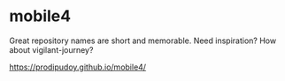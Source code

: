 # mobile4
Great repository names are short and memorable. Need inspiration? How about vigilant-journey?


https://prodipudoy.github.io/mobile4/
